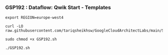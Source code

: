 ### GSP192 :  Dataflow: Qwik Start - Templates 

```
export REGION=europe-west4
```


```
curl -LO raw.githubusercontent.com/tariqsheikhsw/GoogleCloudArchitectLabs/main/Solutions/GSP192.sh

sudo chmod +x GSP192.sh

./GSP192.sh
```
